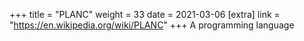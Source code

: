 +++
title = "PLANC"
weight = 33
date = 2021-03-06
[extra]
link = "https://en.wikipedia.org/wiki/PLANC"
+++
A programming language

